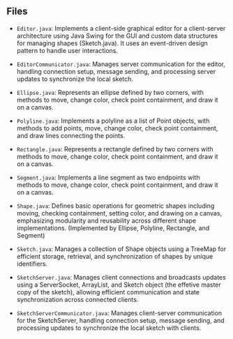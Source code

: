 ## Files

- `Editor.java`: Implements a client-side graphical editor for a client-server architecture using Java Swing for the GUI and custom data structures for managing shapes (Sketch.java). It uses an event-driven design pattern to handle user interactions.

- `EditorCommunicator.java`: Manages server communication for the editor, handling connection setup, message sending, and processing server updates to synchronize the local sketch.

- `Ellipse.java`: Represents an ellipse defined by two corners, with methods to move, change color, check point containment, and draw it on a canvas.

- `Polyline.java`: Implements a polyline as a list of Point objects, with methods to add points, move, change color, check point containment, and draw lines connecting the points.

- `Rectangle.java`: Represents a rectangle defined by two corners with methods to move, change color, check point containment, and draw it on a canvas.

- `Segment.java`: Implements a line segment as two endpoints with methods to move, change color, check point containment, and draw it on a canvas.

- `Shape.java`: Defines basic operations for geometric shapes including moving, checking containment, setting color, and drawing on a canvas, emphasizing modularity and reusability across different shape implementations. (Implemented by Ellipse, Polyline, Rectangle, and Segment)

- `Sketch.java`: Manages a collection of Shape objects using a TreeMap for efficient storage, retrieval, and synchronization of shapes by unique identifiers.

- `SketchServer.java`: Manages client connections and broadcasts updates using a ServerSocket, ArrayList, and Sketch object (the effetive master copy of the sketch), allowing efficient communication and state synchronization across connected clients.

- `SketchServerCommunicator.java`: Manages client-server communication for the SketchServer, handling connection setup, message sending, and processing updates to synchronize the local sketch with clients.
